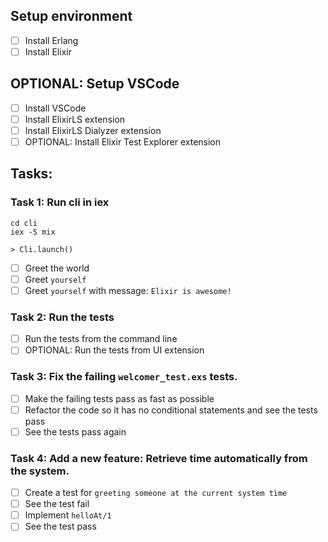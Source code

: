 ## Setup environment

- [ ] Install Erlang
- [ ] Install Elixir

## OPTIONAL: Setup VSCode

- [ ] Install VSCode
- [ ] Install ElixirLS extension
- [ ] Install ElixirLS Dialyzer extension
- [ ] OPTIONAL: Install Elixir Test Explorer extension

## Tasks:

### Task 1: Run cli in iex

```
cd cli
iex -S mix

> Cli.launch()
```

- [ ] Greet the world
- [ ] Greet `yourself`
- [ ] Greet `yourself` with message: `Elixir is awesome!`

### Task 2: Run the tests

- [ ] Run the tests from the command line
- [ ] OPTIONAL: Run the tests from UI extension

### Task 3: Fix the failing `welcomer_test.exs` tests.

- [ ] Make the failing tests pass as fast as possible
- [ ] Refactor the code so it has no conditional statements and see the tests pass
- [ ] See the tests pass again

### Task 4: Add a new feature: Retrieve time automatically from the system.

- [ ] Create a test for `greeting someone at the current system time`
- [ ] See the test fail
- [ ] Implement `helloAt/1`
- [ ] See the test pass
